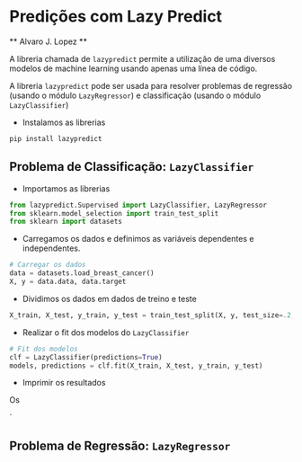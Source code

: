 # Predições com Lazy Predict

** Alvaro J. Lopez ** 


A libreria chamada de ```lazypredict``` permite a utilização de uma diversos 
modelos de machine learning usando apenas uma línea de código.

A libreria ```lazypredict``` pode ser usada para resolver problemas de 
regressão (usando o módulo ```LazyRegressor```) e classificação (usando o módulo ```LazyClassifier```)

* Instalamos as librerias

```python
pip install lazypredict
```



## Problema de Classificação:  ```LazyClassifier```

* Importamos as librerias

```python
from lazypredict.Supervised import LazyClassifier, LazyRegressor
from sklearn.model_selection import train_test_split
from sklearn import datasets
```

* Carregamos os dados e definimos as variáveis dependentes e independentes.

```python
# Carregar os dados
data = datasets.load_breast_cancer()
X, y = data.data, data.target
```

* Dividimos os dados em dados de treino e teste

```python
X_train, X_test, y_train, y_test = train_test_split(X, y, test_size=.2, random_state=42)
```

* Realizar o fit dos modelos do ```LazyClassifier```

```python
# Fit dos modelos
clf = LazyClassifier(predictions=True)
models, predictions = clf.fit(X_train, X_test, y_train, y_test)
```

* Imprimir os resultados

Os


`
## Problema de Regressão:  ```LazyRegressor```

